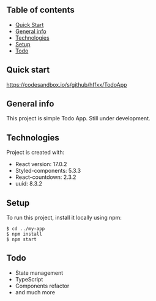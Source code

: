 ## Table of contents
- [Quick Start](#quick-start)
- [General info](#general-info)
- [Technologies](#technologies)
- [Setup](#setup)
- [Todo](#todo)

## Quick start

https://codesandbox.io/s/github/hffxx/TodoApp

## General info

This project is simple Todo App. Still under development.

## Technologies

Project is created with:

- React version: 17.0.2
- Styled-components: 5.3.3
- React-countdown: 2.3.2
- uuid: 8.3.2

## Setup

To run this project, install it locally using npm:

```
$ cd ../my-app
$ npm install
$ npm start
```
## Todo

- State management
- TypeScript
- Components refactor
- and much more
